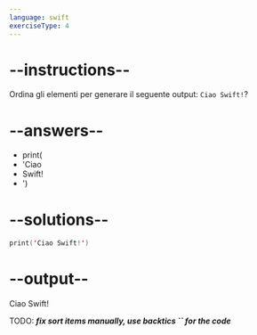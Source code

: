 ```yaml
---
language: swift
exerciseType: 4
---
```


# --instructions--

Ordina gli elementi per generare il seguente output: `Ciao Swift!`?

# --answers--

- print(
- 'Ciao 
- Swift!
- ')

# --solutions--

```swift
print('Ciao Swift!')
```

# --output--

Ciao Swift!

TODO: ___fix sort items manually, use backtics `` for the code___
